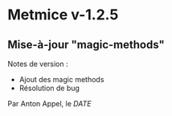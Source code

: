 # Metmice v-1.2.5
## Mise-à-jour "magic-methods"

Notes de version :
- Ajout des magic methods
- Résolution de bug

Par Anton Appel, le _DATE_
